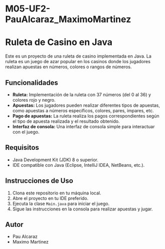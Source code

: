 # M05-UF2-PauAlcaraz_MaximoMartinez
# Ruleta de Casino en Java

Este es un proyecto de una ruleta de casino implementada en Java. La ruleta es un juego de azar popular en los casinos donde los jugadores realizan apuestas en números, colores o rangos de números.

## Funcionalidades

- **Ruleta:** Implementación de la ruleta con 37 números (del 0 al 36) y colores rojo y negro.
- **Apuestas:** Los jugadores pueden realizar diferentes tipos de apuestas, como apuestas a números específicos, colores, pares, impares, etc.
- **Pago de apuestas:** La ruleta realiza los pagos correspondientes según el tipo de apuesta realizada y el resultado obtenido.
- **Interfaz de consola:** Una interfaz de consola simple para interactuar con el juego.

## Requisitos

- Java Development Kit (JDK) 8 o superior.
- IDE compatible con Java (Eclipse, IntelliJ IDEA, NetBeans, etc.).

## Instrucciones de Uso

1. Clona este repositorio en tu máquina local.
2. Abre el proyecto en tu IDE preferido.
3. Ejecuta la clase `Main.java` para iniciar el juego.
4. Sigue las instrucciones en la consola para realizar apuestas y jugar.


## Autor

- Pau Alcaraz
- Maximo Martinez